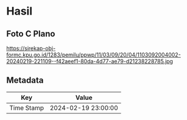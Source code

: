 # Hasil

## Foto C Plano

https://sirekap-obj-formc.kpu.go.id/1283/pemilu/ppwp/11/03/09/20/04/1103092004002-20240219-221109--f42aeef1-80da-4d77-ae79-d21238228785.jpg


## Metadata

| Key        | Value               |
| ---------- | ------------------- |
| Time Stamp | 2024-02-19 23:00:00 |




